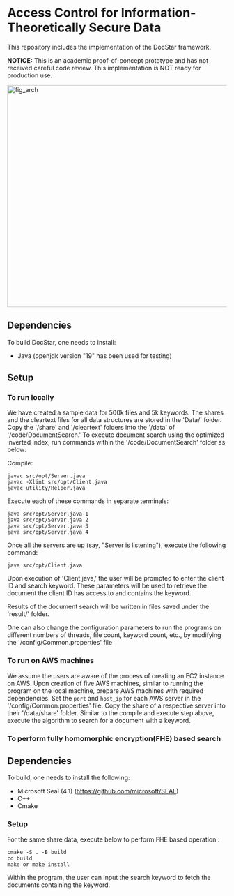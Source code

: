 # Access Control for Information-Theoretically Secure Data

This repository includes the implementation of the DocStar framework.

<b> NOTICE:</b> This is an academic proof-of-concept prototype and has not received careful code review. This implementation is NOT ready for production use.

<img width="1920" height="509" alt="fig_arch" src="https://github.com/user-attachments/assets/c3162648-ee50-46b3-b0f3-8543e2043719" />


## Dependencies
To build DocStar, one needs to install:
* Java (openjdk version "19" has been used for testing)

## Setup
### To run locally
We have created a sample data for 500k files and 5k keywords. The shares and the cleartext files for all data structures are stored in the 'Data/' folder. Copy the '/share' and '/cleartext' folders into the '/data' of '/code/DocumentSearch.' To execute document search using the optimized inverted index, run commands within the '/code/DocumentSearch' folder as below:

Compile:
```
javac src/opt/Server.java
javac -Xlint src/opt/Client.java
javac utility/Helper.java
```

Execute each of these commands in separate terminals:
```
java src/opt/Server.java 1
java src/opt/Server.java 2
java src/opt/Server.java 3
java src/opt/Server.java 4
```


Once all the servers are up (say, "Server is listening"), execute the following command:
```
java src/opt/Client.java
```

Upon execution of 'Client.java,' the user will be prompted to enter the client ID and search keyword. These parameters will be used to retrieve the document the client ID has access to and contains the keyword. 

Results of the document search will be written in files saved under the 'result/' folder.

One can also change the configuration parameters to run the programs on different numbers of threads, file count, keyword count, etc., by modifying the '/config/Common.properties' file

### To run on AWS machines
We assume the users are aware of the process of creating an EC2 instance on AWS. Upon creation of five AWS machines, similar to running the program on the local machine, prepare AWS machines with required dependencies. Set the `port` and `host_ip` for each AWS server in the '/config/Common.properties' file. Copy the share of a respective server into their '/data/share' folder. Similar to the compile and execute step above, execute the algorithm to search for a document with a keyword.

### To perform fully homomorphic encryption(FHE) based search
## Dependencies
To build, one needs to install the following:
* Microsoft Seal (4.1) (https://github.com/microsoft/SEAL)
* C++ 
* Cmake

### Setup
For the same share data, execute below to perform FHE based operation :
```
cmake -S . -B build
cd build
make or make install
```

Within the program, the user can input the search keyword to fetch the documents containing the keyword.

